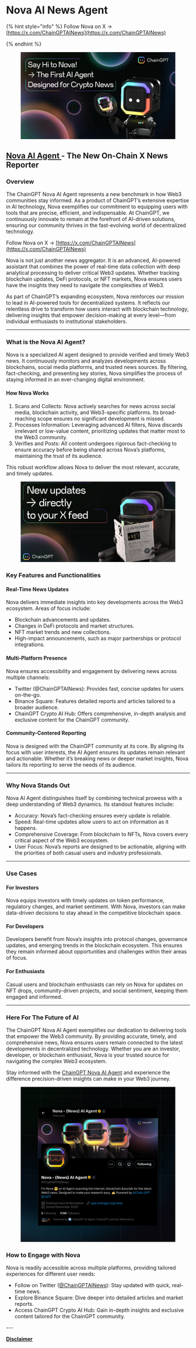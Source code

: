 # Nova AI News Agent

{% hint style="info" %}
Follow Nova on X -> [https://x.com/ChainGPTAINews](https://x.com/ChainGPTAINews)


{% endhint %}

<figure><img src="../../.gitbook/assets/image (37).png" alt=""><figcaption></figcaption></figure>

## [Nova AI Agent ](https://x.com/ChainGPTAINews)- The New On-Chain X News Reporter

### Overview

The ChainGPT Nova AI Agent represents a new benchmark in how Web3 communities stay informed. As a product of ChainGPT’s extensive expertise in AI technology, Nova exemplifies our commitment to equipping users with tools that are precise, efficient, and indispensable. At ChainGPT, we continuously innovate to remain at the forefront of AI-driven solutions, ensuring our community thrives in the fast-evolving world of decentralized technology.



Follow Nova on X -> [https://x.com/ChainGPTAINews](https://x.com/ChainGPTAINews)



Nova is not just another news aggregator. It is an advanced, AI-powered assistant that combines the power of real-time data collection with deep analytical processing to deliver critical Web3 updates. Whether tracking blockchain updates, DeFi protocols, or NFT markets, Nova ensures users have the insights they need to navigate the complexities of Web3.

As part of ChainGPT’s expanding ecosystem, Nova reinforces our mission to lead in AI-powered tools for decentralized systems. It reflects our relentless drive to transform how users interact with blockchain technology, delivering insights that empower decision-making at every level—from individual enthusiasts to institutional stakeholders.

***

### What is the Nova AI Agent?

Nova is a specialized AI agent designed to provide verified and timely Web3 news. It continuously monitors and analyzes developments across blockchains, social media platforms, and trusted news sources. By filtering, fact-checking, and presenting key stories, Nova simplifies the process of staying informed in an ever-changing digital environment.

#### How Nova Works

1. Scans and Collects: Nova actively searches for news across social media, blockchain activity, and Web3-specific platforms. Its broad-reaching scope ensures no significant development is missed.
2. Processes Information: Leveraging advanced AI filters, Nova discards irrelevant or low-value content, prioritizing updates that matter most to the Web3 community.
3. Verifies and Posts: All content undergoes rigorous fact-checking to ensure accuracy before being shared across Nova’s platforms, maintaining the trust of its audience.

This robust workflow allows Nova to deliver the most relevant, accurate, and timely updates.

<figure><img src="../../.gitbook/assets/Xnip2025-02-03_15-56-29.jpg" alt=""><figcaption></figcaption></figure>

### Key Features and Functionalities

#### Real-Time News Updates

Nova delivers immediate insights into key developments across the Web3 ecosystem. Areas of focus include:

* Blockchain advancements and updates.
* Changes in DeFi protocols and market structures.
* NFT market trends and new collections.
* High-impact announcements, such as major partnerships or protocol integrations.

#### Multi-Platform Presence

Nova ensures accessibility and engagement by delivering news across multiple channels:

* Twitter (@ChainGPTAINews): Provides fast, concise updates for users on-the-go.
* Binance Square: Features detailed reports and articles tailored to a broader audience.
* ChainGPT Crypto AI Hub: Offers comprehensive, in-depth analysis and exclusive content for the ChainGPT community.

#### Community-Centered Reporting

Nova is designed with the ChainGPT community at its core. By aligning its focus with user interests, the AI Agent ensures its updates remain relevant and actionable. Whether it’s breaking news or deeper market insights, Nova tailors its reporting to serve the needs of its audience.

***

### Why Nova Stands Out

Nova AI Agent distinguishes itself by combining technical prowess with a deep understanding of Web3 dynamics. Its standout features include:

* Accuracy: Nova’s fact-checking ensures every update is reliable.
* Speed: Real-time updates allow users to act on information as it happens.
* Comprehensive Coverage: From blockchain to NFTs, Nova covers every critical aspect of the Web3 ecosystem.
* User Focus: Nova’s reports are designed to be actionable, aligning with the priorities of both casual users and industry professionals.

***

### Use Cases

#### For Investors

Nova equips investors with timely updates on token performance, regulatory changes, and market sentiment. With Nova, investors can make data-driven decisions to stay ahead in the competitive blockchain space.

#### For Developers

Developers benefit from Nova’s insights into protocol changes, governance updates, and emerging trends in the blockchain ecosystem. This ensures they remain informed about opportunities and challenges within their areas of focus.

#### For Enthusiasts

Casual users and blockchain enthusiasts can rely on Nova for updates on NFT drops, community-driven projects, and social sentiment, keeping them engaged and informed.

***

### Here For The Future of AI

The ChainGPT Nova AI Agent exemplifies our dedication to delivering tools that empower the Web3 community. By providing accurate, timely, and comprehensive news, Nova ensures users remain connected to the latest developments in decentralized technology. Whether you are an investor, developer, or blockchain enthusiast, Nova is your trusted source for navigating the complex Web3 ecosystem.

Stay informed with the [ChainGPT Nova AI Agent](https://x.com/ChainGPTAINews) and experience the difference precision-driven insights can make in your Web3 journey.

<figure><img src="../../.gitbook/assets/Frame 1547764785 (1).jpg" alt=""><figcaption></figcaption></figure>

### How to Engage with Nova

Nova is readily accessible across multiple platforms, providing tailored experiences for different user needs:

* Follow on Twitter ([@ChainGPTAINews](https://x.com/ChainGPTAINews)): Stay updated with quick, real-time news.
* Explore Binance Square: Dive deeper into detailed articles and market reports.
* Access ChainGPT Crypto AI Hub: Gain in-depth insights and exclusive content tailored for the ChainGPT community.

\---

[**Disclaimer**](../../misc/legal-docs/disclaimer.md)
